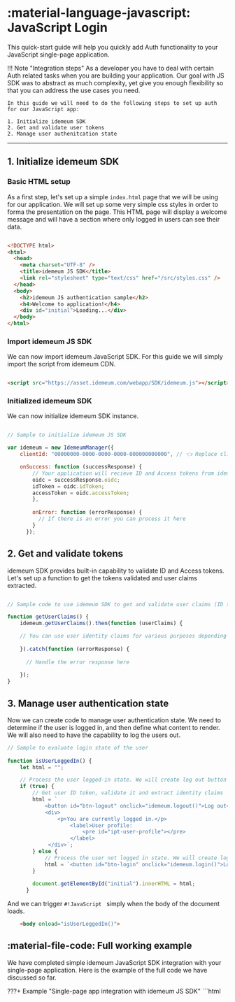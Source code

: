# :material-language-javascript: JavaScript Login

This quick-start guide will help you quickly add Auth functionality to your JavaScript single-page application. 

!!! Note "Integration steps"
	As a developer you have to deal with certain Auth related tasks when you are building your application. Our goal with JS SDK was to abstract as much complexity, yet give you enough flexibility so that you can address the use cases you need.
	
	In this guide we will need to do the following steps to set up auth for our JavaScript app:
	
	1. Initialize idemeum SDK
	2. Get and validate user tokens
	2. Manage user authenitcation state

<hr>

## 1. Initialize idemeum SDK

### Basic HTML setup
As a first step, let's set up a simple `index.html` page that we will be using for our application. We will set up some very simple css styles in order to forma the presentation on the page. This HTML page will display a welcome message and will have a section where only logged in users can see their data.  

```html

<!DOCTYPE html>
<html>
  <head>
    <meta charset="UTF-8" />
    <title>idemeum JS SDK</title>
    <link rel="stylesheet" type="text/css" href="/src/styles.css" />
  </head>
  <body>
    <h2>idemeum JS authentication sample</h2>
    <h4>Welcome to application!</h4>
    <div id="initial">Loading...</div>
  </body>
</html>

```

### Import idemeum JS SDK

We can now import idemeum JavaScript SDK. For this guide we will simply import the script from idemeum CDN. 

```html

<script src="https://asset.idemeum.com/webapp/SDK/idemeum.js"></script>

```

### Initialized idemeum SDK

We can now initialize idemeum SDK instance. 

```JavaScript hl_lines="4"

// Sample to initialize idemeum JS SDK

var idemeum = new IdemeumManager({
	clientId: "00000000-0000-0000-0000-000000000000", // 👈 Replace clientId with the the one you get from idemeum developer portal

	onSuccess: function (successResponse) {
		// Your application will recieve ID and Access tokens from idemeum
		oidc = successResponse.oidc;
		idToken = oidc.idToken;
		accessToken = oidc.accessToken;
        },
        
		onError: function (errorResponse) {
          // If there is an error you can process it here
        }
      });

```

## 2. Get and validate tokens

idemeum SDK provides built-in capability to validate ID and Access tokens. Let's set up a function to get the tokens validated and user claims extracted. 

```JavaScript

// Sample code to use idemeum SDK to get and validate user claims (ID token)

function getUserClaims() {
    idemeum.getUserClaims().then(function (userClaims) {

    // You can use user identity claims for various purposes depending on your use cases
	
    }).catch(function (errorResponse) {
		
      // Handle the error response here
	  
    });
}  

```

## 3. Manage user authentication state

Now we can create code to manage user authentication state. We need to determine if the user is logged in, and then define what content to render. We will also need to have the capability to log the users out. 

```JavaScript
// Sample to evaluate login state of the user
      
function isUserLoggedIn() {
	let html = "";

	// Process the user logged-in state. We will create log out button and gated content.
	if (true) {
		// Get user ID token, validate it and extract identity claims
		html = `
			<button id="btn-logout" onclick="idemeum.logout()">Log out</button>
            <div>
        		<p>You are currently logged in.</p>
        			<label>User profile:
       	 				<pre id="ipt-user-profile"></pre>
        			</label>
             </div>`;
        } else {
			// Process the user not logged in state. We will create login button.
          	html = `<button id="btn-login" onclick="idemeum.login()">Log in</button>`;
        }
		
        document.getElementById("initial").innerHTML = html;
      }

```

And we can trigger `#!JavaScript ` simply when the body of the document loads.


```html
	<body onload="isUserLoggedIn()">
```


## :material-file-code: Full working example

We have completed simple idemeum JavaScript SDK integration with your single-page application. Here is the example of the full code we have discussed so far. 

???+ Example "Single-page app integration with idemeum JS SDK"
	```html
	<!DOCTYPE html>
	<html>
	  <head>
	    <meta charset="UTF-8" />
	    <title>idemeum JS SDK</title>
	    <link rel="stylesheet" type="text/css" href="/src/styles.css" />
	    <script src="https://asset.idemeum.com/webapp/SDK/idemeum.js"></script>
	    <script>
	      // Sample to initialize idemeum JS SDK
	      var idemeum = new IdemeumManager({
	        clientId: "00000000-0000-0000-0000-000000000000", // 👈 Replace clientId with the the one you get from idemeum developer portal

	        onSuccess: function (successResponse) {
	          // Your application will recieve ID and Access tokens from idemeum
	          oidc = successResponse.oidc;
	          idToken = oidc.idToken;
	          accessToken = oidc.accessToken;
	          expires_in = oidc.expires_in;
	        },
	        onError: function (errorResponse) {
	          // If there is an error you can process it here
	        }
	      });

	      // Sample code to get and validate user information from ID token
	      function getUserClaims() {
	        idemeum
	          .getUserClaims()
	          .then(function (userClaims) {
	            // You can use user identity claims for various purposes depending on your use cases
	          })
	          .catch(function (errorResponse) {
	            // Handle the error response here
	          });
	      }

	      // Sample to evaluate login state of the user
	      function isUserLoggedIn() {
	        let html = "";

	        // Process the user logged-in state. We will create log out button and gated content.
	        if (true) {
	          // Get user ID token, validate it and extract identity claims

	          html = `
	                    <button id="btn-logout" onclick="idemeum.logout()">Log out</button>
	                    <div>
	        	              <p>You are currently logged in.</p>
	        	              <label>User profile:
	        		              <pre id="ipt-user-profile"></pre>
	        	              </label>
	                    </div>`;
	        } else {
	          // Process the user not logged in state. We will create login button.
	          html = `<button id="btn-login" onclick="idemeum.login()">Log in</button>`;
	        }

	        document.getElementById("initial").innerHTML = html;
	      }
	    </script>
	  </head>
	  <body onload="isUserLoggedIn()">
	    <h2>idemeum JS authentication sample</h2>
	    <h4>Welcome to application!</h4>
	    <div id="initial">Loading...</div>
	  </body>
	</html>
	```






